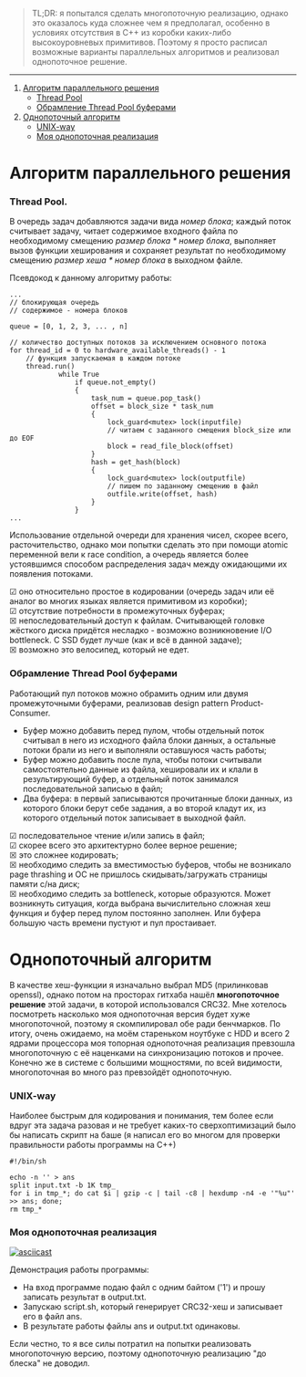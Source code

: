 > TL;DR: я попытался сделать многопоточную реализацию, однако это оказалось куда сложнее чем я предполагал, особенно в условиях отсутствия в С++ из коробки каких-либо высокоуровневых примитивов. Поэтому я просто расписал возможные варианты параллельных алгоритмов и реализовал однопоточное решение.

---

1. [Алгоритм параллельного решения](#parallelsolution)
    - [Thread Pool](#parallelbicycle)
    - [Обрамление Thread Pool буферами](#parallelbuffers)
2. [Однопоточный алгоритм](#sequent)
    - [UNIX-way](#sequentunixway)
    - [Моя однопоточная реализация](#sequentmy)

# <a id="parallelsolution"></a>Алгоритм параллельного решения

### <a id="parallelbicycle"></a>Thread Pool. 
В очередь задач добавляются задачи вида *номер блока*; каждый поток считывает задачу, читает содержимое входного файла по необходимому смещению *размер блока * номер блока*, выполняет вызов функции хеширования и сохраняет результат по необходимому смещению *размер хеша * номер блока* в выходном файле.

Псевдокод к данному алгоритму работы:
```
...
// блокирующая очередь
// содержимое - номера блоков

queue = [0, 1, 2, 3, ... , n]

// количество доступных потоков за исключением основного потока
for thread_id = 0 to hardware_available_threads() - 1
    // функция запускаемая в каждом потоке
    thread.run()
            while True
                if queue.not_empty() 
                {
                    task_num = queue.pop_task()
                    offset = block_size * task_num
                    {
                        lock_guard<mutex> lock(inputfile)
                        // читаем с заданного смещения block_size или до EOF
                        block = read_file_block(offset)
                    }
                    hash = get_hash(block)
                    {
                        lock_guard<mutex> lock(outputfile)
                        // пишем по заданному смещению в файл
                        outfile.write(offset, hash)
                    }
                }
...
```

Использование отдельной очереди для хранения чисел, скорее всего, расточительство, однако мои попытки сделать это при помощи atomic переменной вели к race condition, а очередь является более устоявшимся способом распределения задач между ожидающими их появления потоками.

&#x2611; оно относительно простое в кодировании (очередь задач или её аналог во многих языках является примитивом из коробки);\
&#x2611; отсутствие потребности в промежуточных буферах;\
&#x2612; непоследовательный доступ к файлам. Считывающей головке жёсткого диска придётся несладко - возможно возникновение I/O bottleneck. C SSD будет лучше (как и всё в данной задаче);\
&#x2612; возможно это велосипед, который не едет.

### <a id="parallelbuffers"></a>Обрамление Thread Pool буферами

Работающий пул потоков можно обрамить одним или двумя промежуточными буферами, реализовав design pattern Product-Consumer.

- Буфер можно добавить перед пулом, чтобы отдельный поток считывал в него из исходного файла блоки данных, а остальные потоки брали из него и выполняли оставшуюся часть работы;
- Буфер можно добавить после пула, чтобы потоки считывали самостоятельно данные из файла, хешировали их и клали в результирующий буфер, а отдельный поток занимался последовательной записью в файл;
- Два буфера: в первый записываются прочитанные блоки данных, из которого блоки берут себе задания, а во второй кладут их, из которого отдельный поток записывает в выходной файл.

&#x2611; последовательное чтение и/или запись в файл;\
&#x2611; скорее всего это архитектурно более верное решение;\
&#x2612; это сложнее кодировать;\
&#x2612; необходимо следить за вместимостью буферов, чтобы не возникало page thrashing и ОС не пришлось скидывать/загружать страницы памяти с/на диск;\
&#x2612; необходимо следить за bottleneck, которые образуются. Может возникнуть ситуация, когда выбрана вычислительно сложная хеш функция и буфер перед пулом постоянно заполнен. Или буфера большую часть времени пустуют и пул простаивает.

# <a id="sequent"></a>Однопоточный алгоритм

В качестве хеш-функции я изначально выбрал MD5 (прилинковав openssl), однако потом на просторах гитхаба нашёл **многопоточное решение** этой задачи, в которой использовался CRC32. Мне хотелось посмотреть насколько моя однопоточная версия будет хуже многопоточной, поэтому я скомпилировал обе ради бенчмарков. По итогу, очень ожидаемо, на моём стареньком ноутбуке с HDD и всего 2 ядрами процессора моя топорная однопоточная реализация превзошла многопоточную с её наценками на синхронизацию потоков и прочее. Конечно же в системе с большими мощностями, по всей видимости, многопоточная во много раз превзойдёт однопоточную.

### <a id="sequentunixway"></a>UNIX-way

Наиболее быстрым для кодирования и понимания, тем более если вдруг эта задача разовая и не требует каких-то сверхоптимизаций было бы написать скрипт на баше (я написал его во многом для проверки правильности работы программы на С++)

```console
#!/bin/sh

echo -n '' > ans
split input.txt -b 1K tmp_
for i in tmp_*; do cat $i | gzip -c | tail -c8 | hexdump -n4 -e '"%u"' >> ans; done;
rm tmp_*
```

### <a id="sequentmy"></a>Моя однопоточная реализация

[![asciicast](https://asciinema.org/a/jdsqOJCR9zXmyEHT9JezIu4Hn.svg)](https://asciinema.org/a/jdsqOJCR9zXmyEHT9JezIu4Hn)

Демонстрация работы программы: 
- На вход программе подаю файл с одним байтом ('1') и прошу записать результат в output.txt. 
- Запускаю script.sh, который генерирует CRC32-хеш и записывает его в файл ans. 
- В результате работы файлы ans и output.txt одинаковы.

Если честно, то я все силы потратил на попытки реализовать многопоточную версию, поэтому однопоточную реализацию "до блеска" не доводил. 
